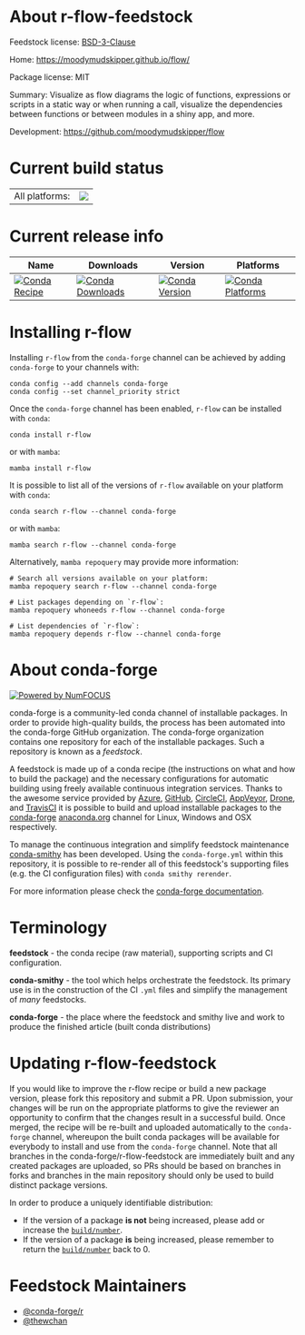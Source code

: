 About r-flow-feedstock
======================

Feedstock license: [BSD-3-Clause](https://github.com/conda-forge/r-flow-feedstock/blob/main/LICENSE.txt)

Home: https://moodymudskipper.github.io/flow/

Package license: MIT

Summary: Visualize as flow diagrams the logic of functions, expressions or scripts in a static way or when running a call, visualize the dependencies between functions or between modules in a shiny app, and more.

Development: https://github.com/moodymudskipper/flow

Current build status
====================


<table><tr><td>All platforms:</td>
    <td>
      <a href="https://dev.azure.com/conda-forge/feedstock-builds/_build/latest?definitionId=22421&branchName=main">
        <img src="https://dev.azure.com/conda-forge/feedstock-builds/_apis/build/status/r-flow-feedstock?branchName=main">
      </a>
    </td>
  </tr>
</table>

Current release info
====================

| Name | Downloads | Version | Platforms |
| --- | --- | --- | --- |
| [![Conda Recipe](https://img.shields.io/badge/recipe-r--flow-green.svg)](https://anaconda.org/conda-forge/r-flow) | [![Conda Downloads](https://img.shields.io/conda/dn/conda-forge/r-flow.svg)](https://anaconda.org/conda-forge/r-flow) | [![Conda Version](https://img.shields.io/conda/vn/conda-forge/r-flow.svg)](https://anaconda.org/conda-forge/r-flow) | [![Conda Platforms](https://img.shields.io/conda/pn/conda-forge/r-flow.svg)](https://anaconda.org/conda-forge/r-flow) |

Installing r-flow
=================

Installing `r-flow` from the `conda-forge` channel can be achieved by adding `conda-forge` to your channels with:

```
conda config --add channels conda-forge
conda config --set channel_priority strict
```

Once the `conda-forge` channel has been enabled, `r-flow` can be installed with `conda`:

```
conda install r-flow
```

or with `mamba`:

```
mamba install r-flow
```

It is possible to list all of the versions of `r-flow` available on your platform with `conda`:

```
conda search r-flow --channel conda-forge
```

or with `mamba`:

```
mamba search r-flow --channel conda-forge
```

Alternatively, `mamba repoquery` may provide more information:

```
# Search all versions available on your platform:
mamba repoquery search r-flow --channel conda-forge

# List packages depending on `r-flow`:
mamba repoquery whoneeds r-flow --channel conda-forge

# List dependencies of `r-flow`:
mamba repoquery depends r-flow --channel conda-forge
```


About conda-forge
=================

[![Powered by
NumFOCUS](https://img.shields.io/badge/powered%20by-NumFOCUS-orange.svg?style=flat&colorA=E1523D&colorB=007D8A)](https://numfocus.org)

conda-forge is a community-led conda channel of installable packages.
In order to provide high-quality builds, the process has been automated into the
conda-forge GitHub organization. The conda-forge organization contains one repository
for each of the installable packages. Such a repository is known as a *feedstock*.

A feedstock is made up of a conda recipe (the instructions on what and how to build
the package) and the necessary configurations for automatic building using freely
available continuous integration services. Thanks to the awesome service provided by
[Azure](https://azure.microsoft.com/en-us/services/devops/), [GitHub](https://github.com/),
[CircleCI](https://circleci.com/), [AppVeyor](https://www.appveyor.com/),
[Drone](https://cloud.drone.io/welcome), and [TravisCI](https://travis-ci.com/)
it is possible to build and upload installable packages to the
[conda-forge](https://anaconda.org/conda-forge) [anaconda.org](https://anaconda.org/)
channel for Linux, Windows and OSX respectively.

To manage the continuous integration and simplify feedstock maintenance
[conda-smithy](https://github.com/conda-forge/conda-smithy) has been developed.
Using the ``conda-forge.yml`` within this repository, it is possible to re-render all of
this feedstock's supporting files (e.g. the CI configuration files) with ``conda smithy rerender``.

For more information please check the [conda-forge documentation](https://conda-forge.org/docs/).

Terminology
===========

**feedstock** - the conda recipe (raw material), supporting scripts and CI configuration.

**conda-smithy** - the tool which helps orchestrate the feedstock.
                   Its primary use is in the construction of the CI ``.yml`` files
                   and simplify the management of *many* feedstocks.

**conda-forge** - the place where the feedstock and smithy live and work to
                  produce the finished article (built conda distributions)


Updating r-flow-feedstock
=========================

If you would like to improve the r-flow recipe or build a new
package version, please fork this repository and submit a PR. Upon submission,
your changes will be run on the appropriate platforms to give the reviewer an
opportunity to confirm that the changes result in a successful build. Once
merged, the recipe will be re-built and uploaded automatically to the
`conda-forge` channel, whereupon the built conda packages will be available for
everybody to install and use from the `conda-forge` channel.
Note that all branches in the conda-forge/r-flow-feedstock are
immediately built and any created packages are uploaded, so PRs should be based
on branches in forks and branches in the main repository should only be used to
build distinct package versions.

In order to produce a uniquely identifiable distribution:
 * If the version of a package **is not** being increased, please add or increase
   the [``build/number``](https://docs.conda.io/projects/conda-build/en/latest/resources/define-metadata.html#build-number-and-string).
 * If the version of a package **is** being increased, please remember to return
   the [``build/number``](https://docs.conda.io/projects/conda-build/en/latest/resources/define-metadata.html#build-number-and-string)
   back to 0.

Feedstock Maintainers
=====================

* [@conda-forge/r](https://github.com/orgs/conda-forge/teams/r/)
* [@thewchan](https://github.com/thewchan/)

